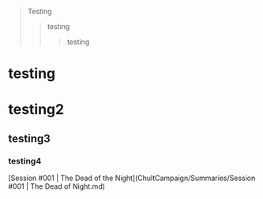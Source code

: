 > Testing
>> testing
>>> testing

# testing
# testing2
## testing3
### testing4

[Session #001 | The Dead of the Night](ChultCampaign/Summaries/Session #001 | The Dead of Night.md)
